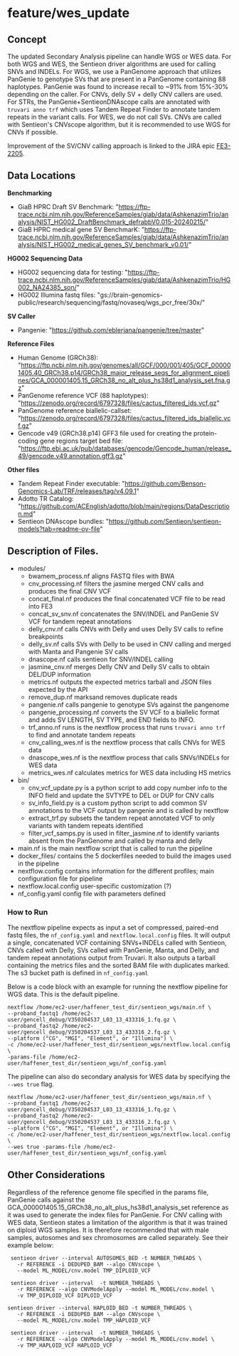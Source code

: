# feature/wes_update

## Concept 
The updated Secondary Analysis pipeline can handle WGS or WES data. For both WGS and WES, the Sentieon driver algorithms are used for calling SNVs and INDELs. For WGS, we use a PanGenome approach that utilizes PanGenie to genotype SVs that are present in a PanGenome containing 88 haplotypes. PanGenie was found to increase recall to ~91% from 15%-30% depending on the caller. For CNVs, delly SV + delly CNV callers are used. For STRs, the PanGenie+SentieonDNAscope calls are annotated with `truvari anno trf` which uses Tandem Repeat Finder to annotate tandem repeats in the variant calls. For WES, we do not call SVs. CNVs are called with Sentieon's CNVscope algorithm, but it is recommended to use WGS for CNVs if possible. 

Improvement of the SV/CNV calling approach is linked to the JIRA epic [FE3-2205](https://spiralgenetics.atlassian.net/browse/FE3-2205). 

## Data Locations
**Benchmarking**
* GiaB HPRC Draft SV Benchmark: "https://ftp-trace.ncbi.nlm.nih.gov/ReferenceSamples/giab/data/AshkenazimTrio/analysis/NIST_HG002_DraftBenchmark_defrabbV0.015-20240215/" 
* GiaB HPRC medical gene SV BenchmarK: "https://ftp-trace.ncbi.nlm.nih.gov/ReferenceSamples/giab/data/AshkenazimTrio/analysis/NIST_HG002_medical_genes_SV_benchmark_v0.01/"  

**HG002 Sequencing Data** 
* HG002 sequencing data for testing: "https://ftp-trace.ncbi.nlm.nih.gov/ReferenceSamples/giab/data/AshkenazimTrio/HG002_NA24385_son/" 
* HG002 Illumina fastq files: "gs://brain-genomics-public/research/sequencing/fastq/novaseq/wgs_pcr_free/30x/"  

**SV Caller**
* Pangenie: "https://github.com/eblerjana/pangenie/tree/master"  

**Reference Files** 
* Human Genome (GRCh38): "https://ftp.ncbi.nlm.nih.gov/genomes/all/GCF/000/001/405/GCF_000001405.40_GRCh38.p14/GRCh38_major_release_seqs_for_alignment_pipelines/GCA_000001405.15_GRCh38_no_alt_plus_hs38d1_analysis_set.fna.gz"  
* PanGenome reference VCF (88 haplotypes): "https://zenodo.org/record/6797328/files/cactus_filtered_ids.vcf.gz"
* PanGenome reference biallelic-callset: "https://zenodo.org/record/6797328/files/cactus_filtered_ids_biallelic.vcf.gz"  
* Gencode v49 (GRCh38.p14) GFF3 file used for creating the protein-coding gene regions target bed file: "https://ftp.ebi.ac.uk/pub/databases/gencode/Gencode_human/release_49/gencode.v49.annotation.gff3.gz"  

**Other files**
* Tandem Repeat Finder executable: "https://github.com/Benson-Genomics-Lab/TRF/releases/tag/v4.09.1"  
* Adotto TR Catalog: "https://github.com/ACEnglish/adotto/blob/main/regions/DataDescription.md"  
* Sentieon DNAscope bundles: "https://github.com/Sentieon/sentieon-models?tab=readme-ov-file" 

## Description of Files. 
* modules/
    - bwamem_process.nf aligns FASTQ files with BWA 
    - cnv_processing.nf filters the jasmine merged CNV calls and produces the final CNV VCF 
    - concat_final.nf produces the final concatenated VCF file to be read into FE3 
    - concat_sv_snv.nf concatenates the SNV/INDEL and PanGenie SV VCF for tandem repeat annotations 
    - delly_cnv.nf calls CNVs with Delly and uses Delly SV calls to refine breakpoints 
    - delly_sv.nf calls SVs with Delly to be used in CNV calling and merged with Manta and Pangenie SV calls 
    - dnascope.nf calls sentieon for SNV/INDEL calling 
    - jasmine_cnv.nf merges Delly CNV and Delly SV calls to obtain DEL/DUP information 
    - metrics.nf outputs the expected metrics tarball and JSON files expected by the API 
    - remove_dup.nf marksand removes duplicate reads 
    - pangenie.nf calls pangenie to genotype SVs against the pangenome 
    - pangenie_processing.nf converts the SV VCF to a biallelic format and adds SV LENGTH, SV TYPE, and END fields to INFO. 
    - trf_anno.nf runs is the nextflow process that runs `truvari anno trf` to find and annotate tandem repeats 
    - cnv_calling_wes.nf is the nextflow process that calls CNVs for WES data  
    - dnascope_wes.nf is the nextflow process that calls SNVs/INDELs for WES data  
    - metrics_wes.nf calculates metrics for WES data including HS metrics  
* bin/ 
    - cnv_vcf_update.py is a python script to add copy number info to the INFO field and update the SVTYPE to DEL or DUP for CNV calls 
    - sv_info_field.py is a custom python script to add common SV annotations to the VCF output by pangenie and is called by nextflow 
    - extract_trf.py subsets the tandem repeat annotated VCF to only variants with tandem repeats identified  
    - filter_vcf_samps.py is used in filter_jasmine.nf to identify variants absent from the PanGenome and called by manta and delly  
* main.nf is the main nextflow script that is called to run the pipeline  
* docker_files/ contains the 5 dockerfiles needed to build the images used in the pipeline
* nextflow.config contains information for the different profiles; main configuration file for pipeline
* nextflow.local.config user-specific customization (?)
* nf_config.yaml config file with parameters defined 

### How to Run  
The nextflow pipeline expects as input a set of compressed, paired-end fastq files, the `nf_config.yaml` and `nextflow.local.config` files. It will output a single, concatenated VCF containing SNVs+INDELs called with Sentieon, CNVs called with Delly, SVs called with PanGenie, Manta, and Delly, and tandem repeat annotations output from Truvari. It also outputs a tarball containing the metrics files and the sorted BAM file with duplicates marked. The s3 bucket path is defined in `nf_config.yaml`

Below is a code block with an example for running the nextflow pipeline for WGS data. This is the default pipeline. 

```
nextflow /home/ec2-user/haffener_test_dir/sentieon_wgs/main.nf \
--proband_fastq1 /home/ec2-user/gencell_debug/V350204537_L03_13_433316_1.fq.gz \
--proband_fastq2 /home/ec2-user/gencell_debug/V350204537_L03_13_433316_2.fq.gz \
--platform ("CG", "MGI", "Element", or "Illumina") \
-c /home/ec2-user/haffener_test_dir/sentieon_wgs/nextflow.local.config \
-params-file /home/ec2-user/haffener_test_dir/sentieon_wgs/nf_config.yaml
```

The pipeline can also do secondary analysis for WES data by specifying the `--wes true` flag.  

```
nextflow /home/ec2-user/haffener_test_dir/sentieon_wgs/main.nf \
--proband_fastq1 /home/ec2-user/gencell_debug/V350204537_L03_13_433316_1.fq.gz \
--proband_fastq2 /home/ec2-user/gencell_debug/V350204537_L03_13_433316_2.fq.gz \
--platform ("CG", "MGI", "Element", or "Illumina") \
-c /home/ec2-user/haffener_test_dir/sentieon_wgs/nextflow.local.config \
--wes true -params-file /home/ec2-user/haffener_test_dir/sentieon_wgs/nf_config.yaml
```

## Other Considerations
Regardless of the reference genome file specified in the params file, PanGenie calls against the GCA_000001405.15_GRCh38_no_alt_plus_hs38d1_analysis_set reference as it was used to generate the index files for PanGenie. 
For CNV calling with WES data, Sentieon states a limitation of the algorithm is that it was trained on diploid WGS samples. It is therefore recommended that with male samples, autosomes and sex chromosomes are called separately. See their example below:

```
 sentieon driver --interval AUTOSOMES_BED -t NUMBER_THREADS \
   -r REFERENCE -i DEDUPED_BAM --algo CNVscope \
   --model ML_MODEL/cnv.model TMP_DIPLOID_VCF

 sentieon driver --interval  -t NUMBER_THREADS \
   -r REFERENCE --algo CNVModelApply --model ML_MODEL/cnv.model \
   -v TMP_DIPLOID_VCF DIPLOID_VCF

sentieon driver --interval HAPLOID_BED -t NUMBER_THREADS \
   -r REFERENCE -i DEDUPED_BAM --algo CNVscope \
   --model ML_MODEL/cnv.model TMP_HAPLOID_VCF

 sentieon driver --interval  -t NUMBER_THREADS \
   -r REFERENCE --algo CNVModelApply --model ML_MODEL/cnv.model \
   -v TMP_HAPLOID_VCF HAPLOID_VCF
```